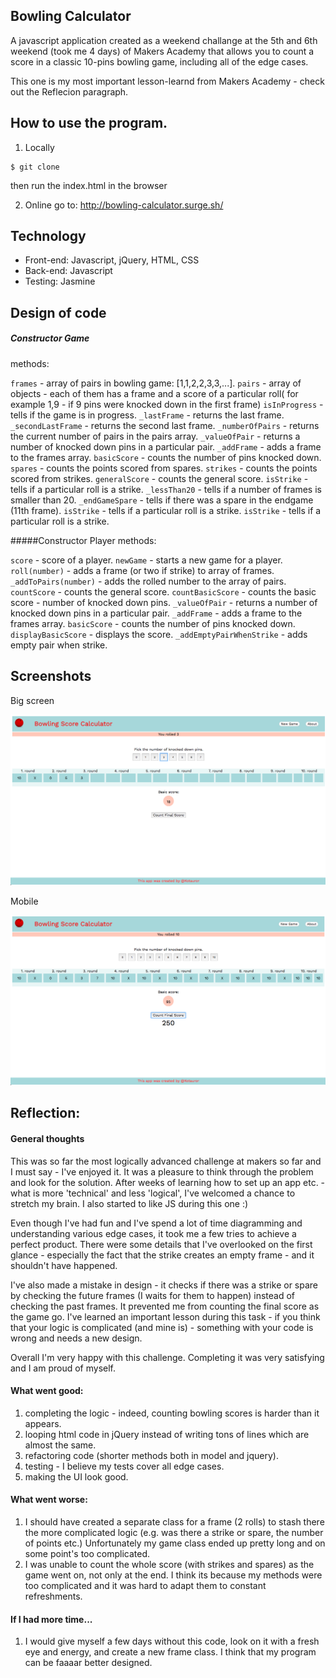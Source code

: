 ## Bowling Calculator

A javascript application created as a weekend challange at the 5th and 6th weekend (took me 4 days) of Makers Academy that allows you to count a score in a classic 10-pins bowling game, including all of the edge cases.

This one is my most important lesson-learnd from Makers Academy - check out the Reflecion paragraph.

## How to use the program.

1) Locally
```plain
$ git clone
```
then run the index.html in the browser

2) Online
go to: http://bowling-calculator.surge.sh/

## Technology

* Front-end: Javascript, jQuery, HTML, CSS
* Back-end: Javascript
* Testing: Jasmine

## Design of code

##### Constructor Game
methods:

`frames` - array of pairs in bowling game: [1,1,2,2,3,3,...].
`pairs` - array of objects - each of them has a frame and a score of a particular roll( for example 1,9 - if 9 pins were knocked down in the first frame)
`isInProgress` - tells if the game is in progress.
`_lastFrame` - returns the last frame.
`_secondLastFrame` - returns the second last frame.
`_numberOfPairs` - returns the current number of pairs in the pairs array.
`_valueOfPair` - returns a number of knocked down pins in a particular pair.
`_addFrame` - adds a frame to the frames array.
`basicScore` - counts the number of pins knocked down.
`spares` - counts the points scored from spares.
`strikes` - counts the points scored from strikes.
`generalScore` - counts the general score.
`isStrike` - tells if a particular roll is a strike.
`_lessThan20` - tells if a number of frames is smaller than 20.
`_endGameSpare` - tells if there was a spare in the endgame (11th frame).
`isStrike` - tells if a particular roll is a strike.
`isStrike` - tells if a particular roll is a strike.

#####Constructor Player
methods:

`score` - score of a player.
`newGame` - starts a new game for a player.
`roll(number)` - adds a frame (or two if strike) to array of frames.
`_addToPairs(number)` - adds the rolled number to the array of pairs.
`countScore` - counts the general score.
`countBasicScore` - counts the basic score - number of knocked down pins.
`_valueOfPair` - returns a number of knocked down pins in a particular pair.
`_addFrame` - adds a frame to the frames array.
`basicScore` - counts the number of pins knocked down.
`displayBasicScore` - displays the score.
`_addEmptyPairWhenStrike` - adds empty pair when strike.

## Screenshots

Big screen

![See image](/readme_images/bow1.png)

Mobile

![See image](/readme_images/bow2.png)


## Reflection:

#### General thoughts

This was so far the most logically advanced challenge at makers so far and I must say - I've enjoyed it. It was a pleasure to think through the problem and look for the solution. After weeks of learning how to set up an app etc. - what is more 'technical' and less 'logical', I've welcomed a chance to stretch my brain. I also started to like JS during this one :)

Even though I've had fun and I've spend a lot of time diagramming and understanding various edge cases, it took me a few tries to achieve a perfect product. There were some details that I've overlooked on the first glance - especially the fact that the strike creates an empty frame - and it shouldn't have happened.

I've also made a mistake in design - it checks if there was a strike or spare by checking the future frames (I waits for them to happen) instead of checking the past frames. It prevented me from counting the final score as the game go. I've learned an important lesson during this task - if you think that your logic is complicated (and mine is) - something with your code is wrong and needs a new design.

Overall I'm very happy with this challenge. Completing it was very satisfying and I am proud of myself.

#### What went good:

1) completing the logic - indeed, counting bowling scores is harder than it appears.
2) looping html code in jQuery instead of writing tons of lines which are almost the same.
3) refactoring code (shorter methods both in model and jquery).
4) testing - I believe my tests cover all edge cases.
5) making the UI look good.

#### What went worse:

1) I should have created a separate class for a frame (2 rolls) to stash there the more complicated logic (e.g. was there a strike or spare, the number of points etc.) Unfortunately my game class ended up pretty long and on some point's too complicated.
2) I was unable to count the whole score (with strikes and spares) as the game went on, not only at the end. I think its because my methods were too complicated and it was hard to adapt them to constant refreshments.

#### If I had more time...

1) I would give myself a few days without this code, look on it with a fresh eye and energy, and create a new frame class. I think that my program can be faaaar better designed.
